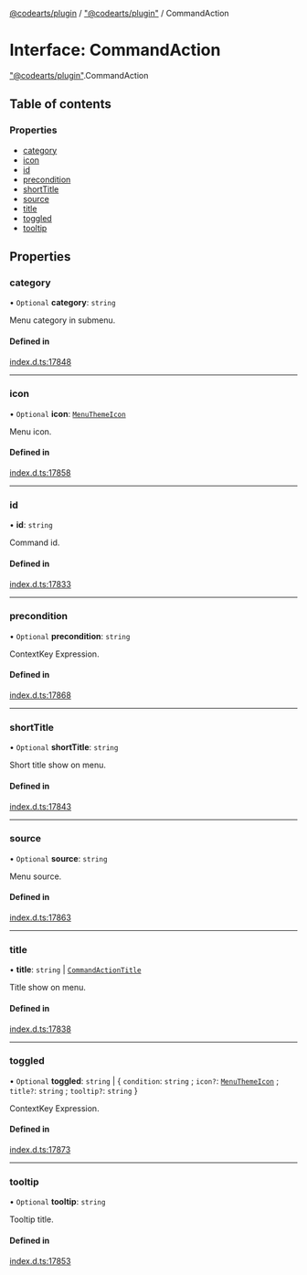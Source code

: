 [@codearts/plugin](../README.md) / ["@codearts/plugin"](../modules/_codearts_plugin_.md) / CommandAction

# Interface: CommandAction

["@codearts/plugin"](../modules/_codearts_plugin_.md).CommandAction

## Table of contents

### Properties

- [category](codearts_plugin_.CommandAction.md#category)
- [icon](codearts_plugin_.CommandAction.md#icon)
- [id](codearts_plugin_.CommandAction.md#id)
- [precondition](codearts_plugin_.CommandAction.md#precondition)
- [shortTitle](codearts_plugin_.CommandAction.md#shorttitle)
- [source](codearts_plugin_.CommandAction.md#source)
- [title](codearts_plugin_.CommandAction.md#title)
- [toggled](codearts_plugin_.CommandAction.md#toggled)
- [tooltip](codearts_plugin_.CommandAction.md#tooltip)

## Properties

### category

• `Optional` **category**: `string`

Menu category in submenu.

#### Defined in

[index.d.ts:17848](https://github.com/shuyaqian/cloudide-plugin-api/blob/3fbdd11/index.d.ts#L17848)

___

### icon

• `Optional` **icon**: [`MenuThemeIcon`](codearts_plugin_.MenuThemeIcon.md)

Menu icon.

#### Defined in

[index.d.ts:17858](https://github.com/shuyaqian/cloudide-plugin-api/blob/3fbdd11/index.d.ts#L17858)

___

### id

• **id**: `string`

Command id.

#### Defined in

[index.d.ts:17833](https://github.com/shuyaqian/cloudide-plugin-api/blob/3fbdd11/index.d.ts#L17833)

___

### precondition

• `Optional` **precondition**: `string`

ContextKey Expression.

#### Defined in

[index.d.ts:17868](https://github.com/shuyaqian/cloudide-plugin-api/blob/3fbdd11/index.d.ts#L17868)

___

### shortTitle

• `Optional` **shortTitle**: `string`

Short title show on menu.

#### Defined in

[index.d.ts:17843](https://github.com/shuyaqian/cloudide-plugin-api/blob/3fbdd11/index.d.ts#L17843)

___

### source

• `Optional` **source**: `string`

Menu source.

#### Defined in

[index.d.ts:17863](https://github.com/shuyaqian/cloudide-plugin-api/blob/3fbdd11/index.d.ts#L17863)

___

### title

• **title**: `string` \| [`CommandActionTitle`](codearts_plugin_.CommandActionTitle.md)

Title show on menu.

#### Defined in

[index.d.ts:17838](https://github.com/shuyaqian/cloudide-plugin-api/blob/3fbdd11/index.d.ts#L17838)

___

### toggled

• `Optional` **toggled**: `string` \| { `condition`: `string` ; `icon?`: [`MenuThemeIcon`](codearts_plugin_.MenuThemeIcon.md) ; `title?`: `string` ; `tooltip?`: `string`  }

ContextKey Expression.

#### Defined in

[index.d.ts:17873](https://github.com/shuyaqian/cloudide-plugin-api/blob/3fbdd11/index.d.ts#L17873)

___

### tooltip

• `Optional` **tooltip**: `string`

Tooltip title.

#### Defined in

[index.d.ts:17853](https://github.com/shuyaqian/cloudide-plugin-api/blob/3fbdd11/index.d.ts#L17853)
